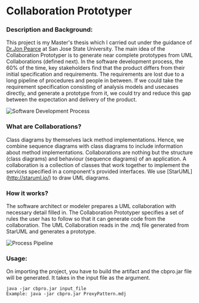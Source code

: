 # Collaboration Prototyper

### Description and Background:

This project is my Master's thesis which I carried out under the guidance of [Dr.Jon Pearce](http://cs.sjsu.edu/~pearce/pearce.html) at San Jose State University. The main idea of the Collaboration Prototyper is to generate near complete prototypes from UML Collaborations (defined next). In the software development process, the 60% of the time, key stakeholders find that the product differs from their initial specification and requirements. The requirements are lost due to a long pipeline of procedures and people in between. If we could take the requirement specification consisting of analysis models and usecases directly, and generate a prototype from it, we could try and reduce this gap between the expectation and delivery of the product. 

![Software Development Process](https://cloud.githubusercontent.com/assets/1961478/11947061/9656c14c-a816-11e5-9a0a-231673fee252.png)

### What are Collaborations?

Class diagrams by themselves lack method implementations. Hence, we combine sequence diagrams with class diagrams to include information about method implementations. Collaborations are nothing but the structure (class diagrams) and behaviour (sequence diagrams) of an application. A collaboration is a collection of classes that work together to implement the services specified in a component's provided interfaces. We use [StarUML] (http://staruml.io/) to draw UML diagrams. 

### How it works?

The software architect or modeler prepares a UML collaboration with necessary detail filled in. The Collaboration Prototyper specifies a set of rules the user has to follow so that it can generate code from the collaboration. The UML Collaboration reads in the .mdj file generated from StarUML and generates a prototype. 

![Process Pipeline](https://cloud.githubusercontent.com/assets/1961478/11947105/29cd5e22-a817-11e5-863b-e2c70878a07d.png)

### Usage:

On importing the project, you have to build the artifact and  the cbpro.jar file will be generated. It takes in the input file as the argument. 

```
java -jar cbpro.jar input_file
Example: java -jar cbpro.jar ProxyPattern.mdj
```

